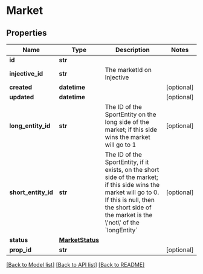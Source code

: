 # Market

## Properties
Name | Type | Description | Notes
------------ | ------------- | ------------- | -------------
**id** | **str** |  | 
**injective_id** | **str** | The marketId on Injective | 
**created** | **datetime** |  | [optional] 
**updated** | **datetime** |  | [optional] 
**long_entity_id** | **str** | The ID of the SportEntity on the long side of the market; if this side wins the market will go to 1 | [optional] 
**short_entity_id** | **str** | The ID of the SportEntity, if it exists, on the short side of the market; if this side wins the market will go to 0. If this is null, then the short side of the market is the \\&#x27;not\\&#x27; of the &#x60;longEntity&#x60; | [optional] 
**status** | [**MarketStatus**](MarketStatus.md) |  | 
**prop_id** | **str** |  | [optional] 

[[Back to Model list]](../README.md#documentation-for-models) [[Back to API list]](../README.md#documentation-for-api-endpoints) [[Back to README]](../README.md)

